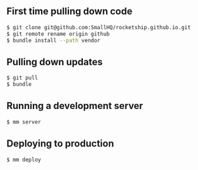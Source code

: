 ## First time pulling down code

```bash
$ git clone git@github.com:SmallHQ/rocketship.github.io.git
$ git remote rename origin github
$ bundle install --path vendor
```

## Pulling down updates

```bash
$ git pull
$ bundle
```

## Running a development server

```bash
$ mm server
```

## Deploying to production

```bash
$ mm deploy
```
